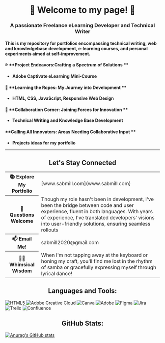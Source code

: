 
<h1 align="center">🌟 Welcome to my page! 🌟</h1>
<h3 align="center">A passionate Freelance eLearning Developer and Technical Writer</h3>

<h4>This is my repository for portfolios encompassing technical writing, web and knowledgebase development, e-learning courses, and personal experiments aimed at self-improvement.</h4>

#### 💦 **Project Endeavors:Crafting a Spectrum of Solutions **
- **Adobe Captivate eLearning Mini-Course**

#### 📒 **Learning the Ropes: My Journey into Development **
- **HTML, CSS, JavaScript, Responsive Web Design**

#### 🤝 **Collaboration Corner: Joining Forces for Innovation **
- **Technical Writing and Knowledge Base Development**

####  **Calling All Innovators: Areas Needing Collaborative Input **
- **Projects ideas for my portfolio**

<hr>

<h2 align="center">Let's Stay Connected</h2>
<table>
  <tr>
    <th>📚 Explore My Portfolio</th>
    <td>[www.sabmill.com](www.sabmill.com)</td>
  </tr>
  <tr>
    <th>💬 Questions Welcome</th>  
    <td>Though my role hasn't been in development, I've been the bridge between code and user experience, fluent in both languages. With years of experience, I've translated developers' visions into user-friendly solutions, ensuring seamless rollouts</td>      
  </tr>  
  <tr>
    <th>📫 Email Me!</th>
    <td>sabmill2020@gmail.com</td>
  </tr>
    <th>💃🏼 Whimsical Wisdom</th>
    <td>When I'm not tapping away at the keyboard or honing my craft, you'll find me lost in the rhythm of samba or gracefully expressing myself through lyrical dance!</td>
  </tr>  
</table>

<h2 align="center">Languages and Tools:</h2>

![HTML5](https://img.shields.io/badge/html5-%23E34F26.svg?style=for-the-badge&logo=html5&logoColor=white) 
![Adobe Creative Cloud](https://img.shields.io/badge/Adobe%20Creative%20Cloud-DA1F26.svg?style=for-the-badge&logo=Adobe%20Creative%20Cloud&logoColor=white) 
![Canva](https://img.shields.io/badge/Canva-%2300C4CC.svg?style=for-the-badge&logo=Canva&logoColor=white) 
![Adobe](https://img.shields.io/badge/adobe-%23FF0000.svg?style=for-the-badge&logo=adobe&logoColor=white) 
![Figma](https://img.shields.io/badge/figma-%23F24E1E.svg?style=for-the-badge&logo=figma&logoColor=white)
![Jira](https://img.shields.io/badge/jira-%230A0FFF.svg?style=for-the-badge&logo=jira&logoColor=white)
![Trello](https://img.shields.io/badge/Trello-%23026AA7.svg?style=for-the-badge&logo=Trello&logoColor=white)
![Confluence](https://img.shields.io/badge/confluence-%23172BF4.svg?style=for-the-badge&logo=confluence&logoColor=white)

<h2 align="center">GitHub Stats:</h2>
<!--GitHub stats from https://github.com/anuraghazra/github-readme-stats -->

[![Anurag's GitHub stats](https://github-readme-stats.vercel.app/api?username=sabenamiller)](https://github.com/sabenamiller/github-readme-stats)
